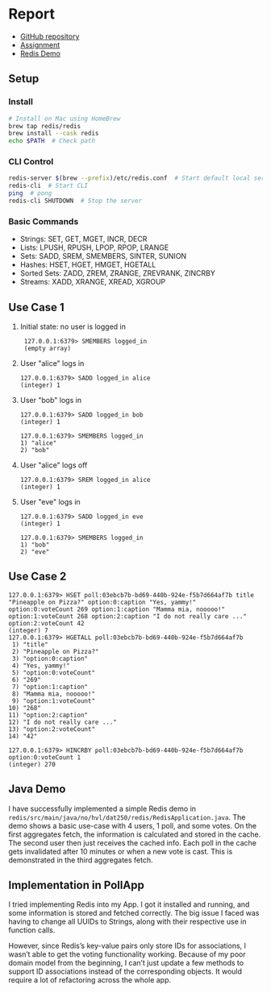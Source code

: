 # Report

- [GitHub repository](https://github.com/Matejvvo/hvl-dat-250-pollapp/)
- [Assignment](https://github.com/selabhvl/dat250public/blob/master/expassignments/expass5.md)
- [Redis Demo](https://github.com/Matejvvo/hvl-dat-250-pollapp/tree/main/redis)

## Setup

### Install

```bash
# Install on Mac using HomeBrew
brew tap redis/redis
brew install --cask redis
echo $PATH  # Check path
```

### CLI Control

```bash
redis-server $(brew --prefix)/etc/redis.conf  # Start default local server
redis-cli  # Start CLI
ping  # pong
redis-cli SHUTDOWN  # Stop the server
```

### Basic Commands

- Strings: SET, GET, MGET, INCR, DECR
- Lists: LPUSH, RPUSH, LPOP, RPOP, LRANGE
- Sets: SADD, SREM, SMEMBERS, SINTER, SUNION
- Hashes: HSET, HGET, HMGET, HGETALL
- Sorted Sets: ZADD, ZREM, ZRANGE, ZREVRANK, ZINCRBY
- Streams: XADD, XRANGE, XREAD, XGROUP

## Use Case 1

1. Initial state: no user is logged in
    ```redis
     127.0.0.1:6379> SMEMBERS logged_in
     (empty array)
     ```
2. User "alice" logs in
    ```redis
    127.0.0.1:6379> SADD logged_in alice
    (integer) 1
    ```
3. User "bob" logs in
    ```redis
    127.0.0.1:6379> SADD logged_in bob
    (integer) 1
    ```
    ```redis
    127.0.0.1:6379> SMEMBERS logged_in
    1) "alice"
    2) "bob"
    ```
4. User "alice" logs off
    ```redis
    127.0.0.1:6379> SREM logged_in alice
    (integer) 1
    ```
5. User "eve" logs in
    ```redis
    127.0.0.1:6379> SADD logged_in eve
    (integer) 1
    ```
    ```redis
    127.0.0.1:6379> SMEMBERS logged_in
    1) "bob"
    2) "eve"
    ```

## Use Case 2

```redis
127.0.0.1:6379> HSET poll:03ebcb7b-bd69-440b-924e-f5b7d664af7b title "Pineapple on Pizza?" option:0:caption "Yes, yammy!" option:0:voteCount 269 option:1:caption "Mamma mia, nooooo!" option:1:voteCount 268 option:2:caption "I do not really care ..." option:2:voteCount 42
(integer) 7
127.0.0.1:6379> HGETALL poll:03ebcb7b-bd69-440b-924e-f5b7d664af7b
 1) "title"
 2) "Pineapple on Pizza?"
 3) "option:0:caption"
 4) "Yes, yammy!"
 5) "option:0:voteCount"
 6) "269"
 7) "option:1:caption"
 8) "Mamma mia, nooooo!"
 9) "option:1:voteCount"
10) "268"
11) "option:2:caption"
12) "I do not really care ..."
13) "option:2:voteCount"
14) "42"
```

```redis
127.0.0.1:6379> HINCRBY poll:03ebcb7b-bd69-440b-924e-f5b7d664af7b option:0:voteCount 1
(integer) 270
```

## Java Demo

I have successfully implemented a simple Redis demo in `redis/src/main/java/no/hvl/dat250/redis/RedisApplication.java`. The demo shows a basic use-case with 4 users, 1 poll, and some votes. On the first aggregates fetch, the information is calculated and stored in the cache. The second user then just receives the cached info. Each poll in the cache gets invalidated after 10 minutes or when a new vote is cast. This is demonstrated in the third aggregates fetch.


## Implementation in PollApp

I tried implementing Redis into my App. I got it installed and running, and some information is stored and fetched correctly. The big issue I faced was having to change all UUIDs to Strings, along with their respective use in function calls.

However, since Redis’s key-value pairs only store IDs for associations, I wasn’t able to get the voting functionality working. Because of my poor domain model from the beginning, I can’t just update a few methods to support ID associations instead of the corresponding objects. It would require a lot of refactoring across the whole app.
